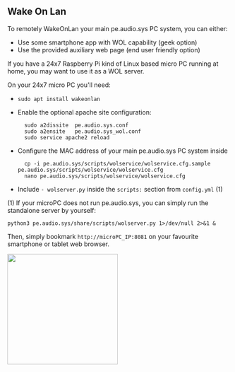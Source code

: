## Wake On Lan

To remotely WakeOnLan your main pe.audio.sys PC system, you can either:
  
- Use some smartphone app with WOL capability (geek option)
- Use the provided auxiliary web page (end user friendly option)

If you have a 24x7 Raspberry Pi kind of Linux based micro PC running at home, you may want to use it as a WOL server.


On your 24x7 micro PC you'll need:
  
- `sudo apt install wakeonlan`

- Enable the optional apache site configuration:

        sudo a2dissite  pe.audio.sys.conf
        sudo a2ensite   pe.audio.sys_wol.conf
        sudo service apache2 reload

- Configure the MAC address of your main pe.audio.sys PC system inside

        cp -i pe.audio.sys/scripts/wolservice/wolservice.cfg.sample pe.audio.sys/scripts/wolservice/wolservice.cfg
        nano pe.audio.sys/scripts/wolservice/wolservice.cfg

- Include `- wolserver.py` inside the `scripts:` section from `config.yml` (1)



(1) If your microPC does not run pe.audio.sys, you can simply run the standalone server by yourself:

    python3 pe.audio.sys/share/scripts/wolserver.py 1>/dev/null 2>&1 &

Then, simply bookmark `http://microPC_IP:8081` on your favourite smartphone or tablet web browser.

<a href="url"><img src="https://github.com/Rsantct/pe.audio.sys/blob/master/pe.audio.sys/doc/images/wol_web_page.png" align="center" width="250" ></a>
